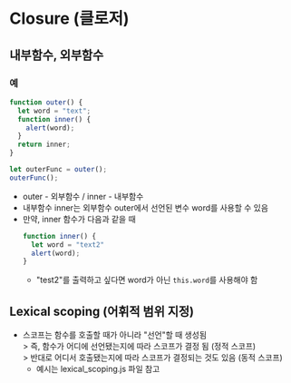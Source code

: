 # Closure (클로저)
## 내부함수, 외부함수
### 예
  ```javascript
  function outer() {
    let word = "text";
    function inner() {
      alert(word);
    }
    return inner;
  }

  let outerFunc = outer();
  outerFunc();
  ```
* outer - 외부함수 / inner - 내부함수
* 내부함수 inner는 외부함수 outer에서 선언된 변수 word를 사용할 수 있음
* 만약, inner 함수가 다음과 같을 때
  ```javascript
  function inner() {
    let word = "text2"
    alert(word);
  }
  ```
  * "test2"를 출력하고 싶다면 word가 아닌 <code>this.word</code>를 사용해야 함

## Lexical scoping (어휘적 범위 지정)
* 스코프는 함수를 호출할 때가 아니라 "선언"할 때 생성됨 
  <br>> 즉, 함수가 어디에 선언됐는지에 따라 스코프가 결정 됨 (정적 스코프)
  <br>> 반대로 어디서 호출됐는지에 따라 스코프가 결정되는 것도 있음 (동적 스코프)
  * 예시는 lexical_scoping.js 파일 참고
